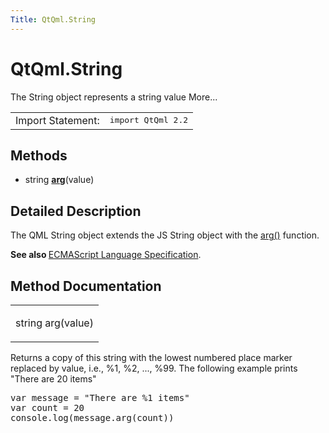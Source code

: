 ```yaml
---
Title: QtQml.String
---
```


# QtQml.String

<span class="subtitle"></span>
<!-- $$$String-brief -->
<p>The String object represents a string value More...</p>
<!-- @@@String -->
<table class="alignedsummary">
<tr><td class="memItemLeft rightAlign topAlign"> Import Statement:</td><td class="memItemRight bottomAlign"> </b><tt>import QtQml 2.2</tt></td></tr></table><ul>
</ul>
<h2>Methods</h2>
<ul>
<li class="fn">string <b><b><a href="#arg-method">arg</a></b></b>(value)</li>
</ul>
<!-- $$$String-description -->
<h2>Detailed Description</h2>
<p>The QML String object extends the JS String object with the <a href="#arg-method">arg()</a> function.</p>
<p><b>See also </b><a href="http://www.ecma-international.org/publications/standards/Ecma-262.htm">ECMAScript Language Specification</a>.</p>
<!-- @@@String -->
<h2>Method Documentation</h2>
<!-- $$$arg -->
<table class="qmlname"><tr valign="top"><td class="tblQmlFuncNode"><p><span class="type">string</span> <span class="name">arg</span>(<span class="type">value</span>)</p></td></tr></table><p>Returns a copy of this string with the lowest numbered place marker replaced by value, i.e&#x2e;, %1, %2, ..&#x2e;, %99. The following example prints &quot;There are 20 items&quot;</p>
<pre class="cpp">var message <span class="operator">=</span> <span class="string">&quot;There are %1 items&quot;</span>
var count <span class="operator">=</span> <span class="number">20</span>
console<span class="operator">.</span>log(message<span class="operator">.</span>arg(count))</pre>
<!-- @@@arg -->
<br/>
